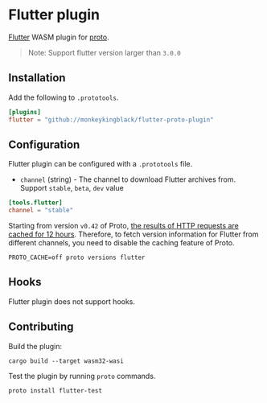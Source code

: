 # Flutter plugin

[Flutter](https://flutter.dev/) WASM plugin for [proto](https://github.com/moonrepo/proto).

> Note: Support flutter version larger than `3.0.0`

## Installation

Add the following to `.prototools`.

```toml
[plugins]
flutter = "github://monkeykingblack/flutter-proto-plugin"
```

## Configuration

Flutter plugin can be configured with a `.prototools` file.

- `channel` (string) - The channel to download Flutter archives from. Support `stable`, `beta`, `dev` value

```toml
[tools.flutter]
channel = "stable"
```


Starting from version `v0.42` of Proto, [the results of HTTP requests are cached for 12 hours](https://moonrepo.dev/blog/proto-v0.42#other-changes). Therefore, to fetch version information for Flutter from different channels, you need to disable the caching feature of Proto.

```shell
PROTO_CACHE=off proto versions flutter
```

## Hooks

Flutter plugin does not support hooks.

## Contributing

Build the plugin:

```shell
cargo build --target wasm32-wasi
```

Test the plugin by running `proto` commands.

```shell
proto install flutter-test
```

